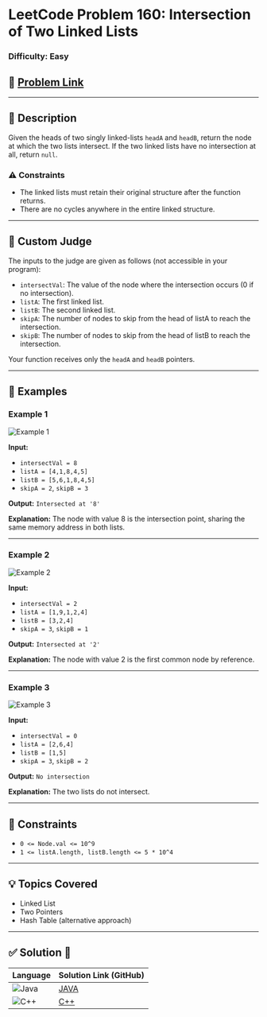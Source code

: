 # LeetCode Problem 160: Intersection of Two Linked Lists

### Difficulty: Easy

## 🔗 [Problem Link](https://leetcode.com/problems/intersection-of-two-linked-lists/description/)

---

## 📝 Description

Given the heads of two singly linked-lists `headA` and `headB`, return the node at which the two lists intersect. If the two linked lists have no intersection at all, return `null`.

### ⚠️ Constraints

* The linked lists must retain their original structure after the function returns.
* There are no cycles anywhere in the entire linked structure.

---

## 🧪 Custom Judge

The inputs to the judge are given as follows (not accessible in your program):

* `intersectVal`: The value of the node where the intersection occurs (0 if no intersection).
* `listA`: The first linked list.
* `listB`: The second linked list.
* `skipA`: The number of nodes to skip from the head of listA to reach the intersection.
* `skipB`: The number of nodes to skip from the head of listB to reach the intersection.

Your function receives only the `headA` and `headB` pointers.

---

## 📸 Examples

### Example 1

![Example 1](https://github.com/user-attachments/assets/0167638a-3afa-4a59-8341-e6d62f054245)

**Input:**

* `intersectVal = 8`
* `listA = [4,1,8,4,5]`
* `listB = [5,6,1,8,4,5]`
* `skipA = 2`, `skipB = 3`

**Output:** `Intersected at '8'`

**Explanation:** The node with value 8 is the intersection point, sharing the same memory address in both lists.

---

### Example 2

![Example 2](https://github.com/user-attachments/assets/aafbe567-e988-4542-8473-ab186d039d6b)

**Input:**

* `intersectVal = 2`
* `listA = [1,9,1,2,4]`
* `listB = [3,2,4]`
* `skipA = 3`, `skipB = 1`

**Output:** `Intersected at '2'`

**Explanation:** The node with value 2 is the first common node by reference.

---

### Example 3

![Example 3](https://github.com/user-attachments/assets/c1655ee4-9469-481c-8db7-ccea9c089bd5)

**Input:**

* `intersectVal = 0`
* `listA = [2,6,4]`
* `listB = [1,5]`
* `skipA = 3`, `skipB = 2`

**Output:** `No intersection`

**Explanation:** The two lists do not intersect.

---

## 📌 Constraints

* `0 <= Node.val <= 10^9`
* `1 <= listA.length, listB.length <= 5 * 10^4`

---

## 💡 Topics Covered

* Linked List
* Two Pointers
* Hash Table (alternative approach)

---

## ✅ Solution 📃

|  Language   |  Solution Link (GitHub) |
| ------------- | ------------- |
|  ![Java](https://img.shields.io/badge/java-%23ED8B00.svg?style=flat&logo=openjdk&logoColor=white)  | [JAVA](https://github.com/Purnima47/Leetcode-Solutions/blob/main/%F0%9F%9F%A2%20Easy/160%20-%20Intersection%20of%20Two%20Linked%20Lists/_160IntersectionOfTwoLinkedLists.java) |
|  ![C++](https://img.shields.io/badge/c++-%2300599C.svg?style=plastic&logo=c%2B%2B&logoColor=white)  | [C++](https://github.com/Purnima47/Leetcode-Solutions/blob/main/%F0%9F%9F%A2%20Easy/160%20-%20Intersection%20of%20Two%20Linked%20Lists/_160IntersectionOfTwoLinkedList.cpp)  |
